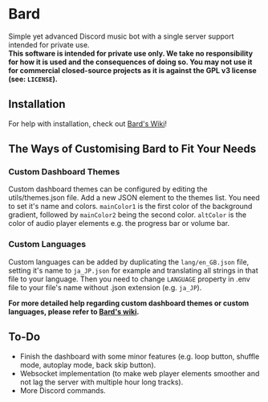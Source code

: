 # Bard
Simple yet advanced Discord music bot with a single server support intended for private use.<br>
**This software is intended for private use only. We take no responsibility for how it is used and the consequences of doing so. You may not use it for commercial closed-source projects as it is against the GPL v3 license (see: `LICENSE`).**
## Installation
For help with installation, check out [Bard's Wiki](https://github.com/codebois-dev/bard/wiki)!
## The Ways of Customising Bard to Fit Your Needs
### Custom Dashboard Themes
Custom dashboard themes can be configured by editing the utils/themes.json file. Add a new JSON element to the themes list. You need to set it's name and colors. ``mainColor1`` is the first color of the background gradient, followed by ``mainColor2`` being the second color. ``altColor`` is the color of audio player elements e.g. the progress bar or volume bar.
### Custom Languages
Custom languages can be added by duplicating the ``lang/en_GB.json`` file, setting it's name to `ja_JP.json` for example and translating all strings in that file to your language. Then you need to change `LANGUAGE` property in .env file to your file's name without .json extension (e.g. `ja_JP`).

**For more detailed help regarding custom dashboard themes or custom languages, please refer to [Bard's wiki](https://github.com/codebois-dev/bard/wiki).**
## To-Do
- Finish the dashboard with some minor features (e.g. loop button, shuffle mode, autoplay mode, back skip button).
- Websocket implementation (to make web player elements smoother and not lag the server with multiple hour long tracks).
- More Discord commands.

